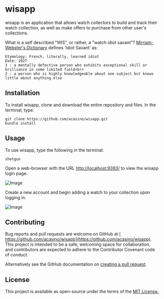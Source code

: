 # wisapp

<!--- These are examples. See https://shields.io for others or to customize this set of shields. You might want to include dependencies, project status and licence info here --->


wisapp is an application that allows watch collectors to build and track their watch collection, as well as make offers to purchase from other user's collections.

What is a self described "WIS", or rather, a "watch idiot savant"? [Mirriam-Webster's Dictionary](http://www.m-w.com/cgi-bin/dictionary?book=Dictionary&va=idiot+savant) defines ‘Idiot Savant’ as:
```
Etymology: French, literally, learned idiot
Date: 1927
1 : a mentally defective person who exhibits exceptional skill or brilliance in some limited field<br>
2 : a person who is highly knowledgeable about one subject but knows little about anything else
```


## Installation

To install wisapp, clone and download the entire repository and files. In the terminal, type:

```
git clone https://github.com/acasino/wisapp.git
bundle install
```


## Usage

To use wisapp, type the following in the terminal:

```
shotgun
```

Open a web-browser with the URL [http://localhost:9393/](http://localhost:9393/) to view the wisapp login page. 

![Image](https://user-images.githubusercontent.com/8316268/108464199-520fa900-7245-11eb-9f8f-82939387edcf.jpeg)

Create a new account and begin adding a watch to your collection upon logging in. 

![Image](https://user-images.githubusercontent.com/8316268/108464210-550a9980-7245-11eb-94d0-5c1f808b0a37.jpeg)

## Contributing
Bug reports and pull requests are welcome on GitHub at [ https://github.com/acasino/wisapp](https://github.com/acasino/wisapp). This project is intended to be a safe, welcoming space for collaboration, and contributors are expected to adhere to the Contributor Covenant code of conduct.

Alternatively see the GitHub documentation on [creating a pull request](https://help.github.com/en/github/collaborating-with-issues-and-pull-requests/creating-a-pull-request).

## License

This project is available as open-source under the terms of the [MIT License.](https://choosealicense.com/licenses/mit/)
